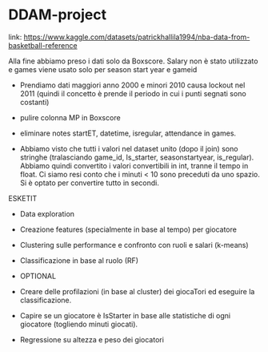 # DDAM-project

link:
https://www.kaggle.com/datasets/patrickhallila1994/nba-data-from-basketball-reference

Alla fine abbiamo preso i dati solo da Boxscore. Salary non è stato utilizzato e games viene usato solo per season start year e gameid


- Prendiamo dati maggiori anno 2000 e minori 2010 causa lockout nel 2011 (quindi il concetto è prende il periodo in cui i punti segnati sono costanti)
- pulire colonna MP in Boxscore
- eliminare notes startET, datetime, isregular, attendance in games.

- Abbiamo visto che tutti i valori nel dataset unito (dopo il join) sono stringhe (tralasciando game_id, Is_starter, seasonstartyear, is_regular). Abbiamo quindi convertito i valori convertibili in int, tranne il tempo in float. Ci siamo resi conto che i minuti < 10 sono preceduti da uno spazio. Si è optato per convertire tutto in secondi. 

ESKETIT

- Data exploration
- Creazione features (specialmente in base al tempo) per giocatore

- Clustering sulle performance e confronto con ruoli e salari (k-means)
- Classificazione in base al ruolo (RF)



- OPTIONAL
- Creare delle profilazioni (in base al cluster) dei giocaTori ed eseguire la classificazione. 
- Capire se un giocatore è IsStarter in base alle statistiche di ogni giocatore (togliendo minuti giocati).
- Regressione su altezza e peso dei giocatori
